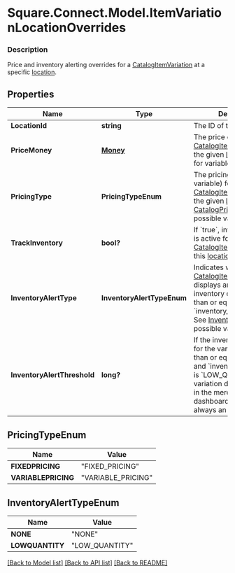 # Square.Connect.Model.ItemVariationLocationOverrides

### Description

Price and inventory alerting overrides for a [CatalogItemVariation](#type-catalogitemvariation) at a specific [location](#type-location).

## Properties

Name | Type | Description | Notes
------------ | ------------- | ------------- | -------------
**LocationId** | **string** | The ID of the [location](#type-location). | [optional] 
**PriceMoney** | [**Money**](Money.md) | The price of the [CatalogItemVariation](#type-catalogitemvariation) at the given [location](#type-location), or blank for variable pricing. | [optional] 
**PricingType** | **PricingTypeEnum** | The pricing type (fixed or variable) for the [CatalogItemVariation](#type-catalogitemvariation) at the given [location](#type-location). See [CatalogPricingType](#type-catalogpricingtype) for possible values | [optional] 
**TrackInventory** | **bool?** | If &#x60;true&#x60;, inventory tracking is active for the [CatalogItemVariation](#type-catalogitemvariation) at this [location](#type-location). | [optional] 
**InventoryAlertType** | **InventoryAlertTypeEnum** | Indicates whether the [CatalogItemVariation](#type-catalogitemvariation) displays an alert when its inventory quantity is less than or equal to its &#x60;inventory_alert_threshold&#x60;. See [InventoryAlertType](#type-inventoryalerttype) for possible values | [optional] 
**InventoryAlertThreshold** | **long?** | If the inventory quantity for the variation is less than or equal to this value and &#x60;inventory_alert_type&#x60; is &#x60;LOW_QUANTITY&#x60;, the variation displays an alert in the merchant dashboard.  This value is always an integer. | [optional] 


## PricingTypeEnum

Name | Value
------------ | -------------
**FIXEDPRICING** | "FIXED_PRICING"
**VARIABLEPRICING** | "VARIABLE_PRICING"


## InventoryAlertTypeEnum

Name | Value
------------ | -------------
**NONE** | "NONE"
**LOWQUANTITY** | "LOW_QUANTITY"



[[Back to Model list]](../README.md#documentation-for-models) [[Back to API list]](../README.md#documentation-for-api-endpoints) [[Back to README]](../README.md)

